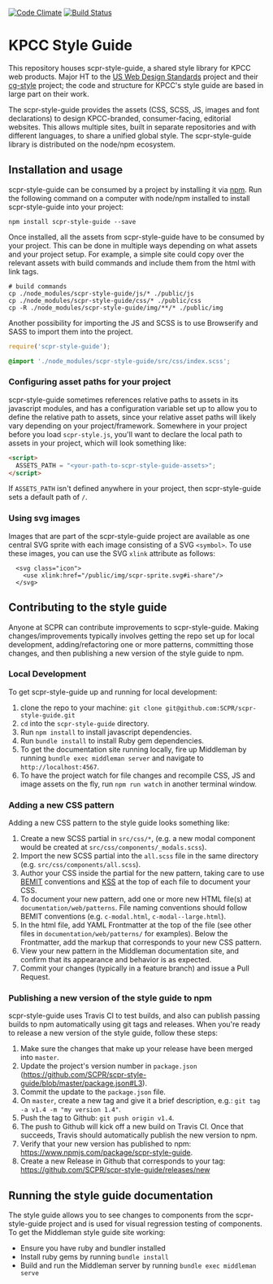 [![Code Climate](https://codeclimate.com/github/SCPR/scpr-style-guide/badges/gpa.svg)](https://codeclimate.com/github/SCPR/scpr-style-guide)
[![Build Status](https://travis-ci.org/SCPR/scpr-style-guide.svg?branch=master)](https://travis-ci.org/SCPR/scpr-style-guide)

# KPCC Style Guide

This repository houses scpr-style-guide, a shared style library for KPCC web products. Major HT to the [US Web Design Standards](https://github.com/18F/web-design-standards) project and their [cg-style](https://github.com/18F/cg-style) project; the code and structure for KPCC's style guide are based in large part on their work.

The scpr-style-guide provides the assets (CSS, SCSS, JS, images and font declarations) to design KPCC-branded, consumer-facing, editorial websites. This allows multiple sites, built in separate repositories and with different languages, to share a unified global style. The scpr-style-guide library is distributed on the node/npm ecosystem.

## Installation and usage

scpr-style-guide can be consumed by a project by installing it via [npm](https://www.npmjs.com/). Run the following command on a computer with node/npm installed to install scpr-style-guide into your project:

```
npm install scpr-style-guide --save
```

Once installed, all the assets from scpr-style-guide have to be consumed by your project. This can be done in multiple ways depending on what assets and your project setup. For example, a simple site could copy over the relevant assets with build commands and include them from the html with link tags.

```
# build commands
cp ./node_modules/scpr-style-guide/js/* ./public/js
cp ./node_modules/scpr-style-guide/css/* ./public/css
cp -R ./node_modules/scpr-style-guide/img/**/* ./public/img
```

Another possibility for importing the JS and SCSS is to use Browserify and SASS to import them into the project.

```js
require('scpr-style-guide');
```

```css
@import './node_modules/scpr-style-guide/src/css/index.scss';
```

### Configuring asset paths for your project

scpr-style-guide sometimes references relative paths to assets in its javascript modules, and has a configuration variable set up to allow you to define the relative path to assets, since your relative asset paths will likely vary depending on your project/framework. Somewhere in your project before you load `scpr-style.js`, you'll want to declare the local path to assets in your project, which will look something like:

```html
<script>
  ASSETS_PATH = "<your-path-to-scpr-style-guide-assets>";
</script>
```

If `ASSETS_PATH` isn't defined anywhere in your project, then scpr-style-guide sets a default path of `/`.

### Using svg images
Images that are part of the scpr-style-guide project are available as one central SVG sprite with each image consisting of a SVG `<symbol>`. To use these images, you can use the SVG `xlink` attribute as follows:
```
  <svg class="icon">
    <use xlink:href="/public/img/scpr-sprite.svg#i-share"/>
  </svg>
```

## Contributing to the style guide

Anyone at SCPR can contribute improvements to scpr-style-guide. Making changes/improvements typically involves getting the repo set up for local development, adding/refactoring one or more patterns, committing those changes, and then publishing a new version of the style guide to npm.

### Local Development

To get scpr-style-guide up and running for local development:

1. clone the repo to your machine: `git clone git@github.com:SCPR/scpr-style-guide.git`
2. `cd` into the `scpr-style-guide` directory.
3. Run `npm install` to install javascript dependencies.
4. Run `bundle install` to install Ruby gem dependencies.
5. To get the documentation site running locally, fire up Middleman by running `bundle exec middleman server` and navigate to `http://localhost:4567`.
6. To have the project watch for file changes and recompile CSS, JS and image assets on the fly, run `npm run watch` in another terminal window.  

### Adding a new CSS pattern

Adding a new CSS pattern to the style guide looks something like:

1. Create a new SCSS partial in `src/css/*`, (e.g. a new modal component would be created at `src/css/components/_modals.scss`).
2. Import the new SCSS partial into the `all.scss` file in the same directory (e.g. `src/css/components/all.scss`).
3. Author your CSS inside the partial for the new pattern, taking care to use [BEMIT](http://csswizardry.com/2015/08/bemit-taking-the-bem-naming-convention-a-step-further/) conventions and [KSS](http://warpspire.com/kss/) at the top of each file to document your CSS.
4. To document your new pattern, add one or more new HTML file(s) at `documentation/web/patterns`. File naming conventions should follow BEMIT conventions (e.g. `c-modal.html`, `c-modal--large.html`).
5. In the html file, add YAML Frontmatter at the top of the file (see other files in `documentation/web/patterns/` for examples). Below the Frontmatter, add the markup that corresponds to your new CSS pattern.
6. View your new pattern in the Middleman documentation site, and confirm that its appearance and behavior is as expected.
7. Commit your changes (typically in a feature branch) and issue a Pull Request.

### Publishing a new version of the style guide to npm

scpr-style-guide uses Travis CI to test builds, and also can publish passing builds to npm automatically using git tags and releases. When you're ready to release a new version of the style guide, follow these steps:

1. Make sure the changes that make up your release have been merged into `master`.
2. Update the project's version number in `package.json` (https://github.com/SCPR/scpr-style-guide/blob/master/package.json#L3).
3. Commit the update to the `package.json` file.
4. On `master`, create a new tag and give it a brief description, e.g.: `git tag -a v1.4 -m "my version 1.4"`.
5. Push the tag to Github: `git push origin v1.4`.
6. The push to Github will kick off a new build on Travis CI. Once that succeeds, Travis should automatically publish the new version to npm.
7. Verify that your new version has published to npm: https://www.npmjs.com/package/scpr-style-guide.
8. Create a new Release in Github that corresponds to your tag: https://github.com/SCPR/scpr-style-guide/releases/new

## Running the style guide documentation

The style guide allows you to see changes to components from the scpr-style-guide project and is used for visual regression testing of components. To get the Middleman style guide site working:

- Ensure you have ruby and bundler installed
- Install ruby gems by running `bundle install`
- Build and run the Middleman server by running `bundle exec middleman serve`

